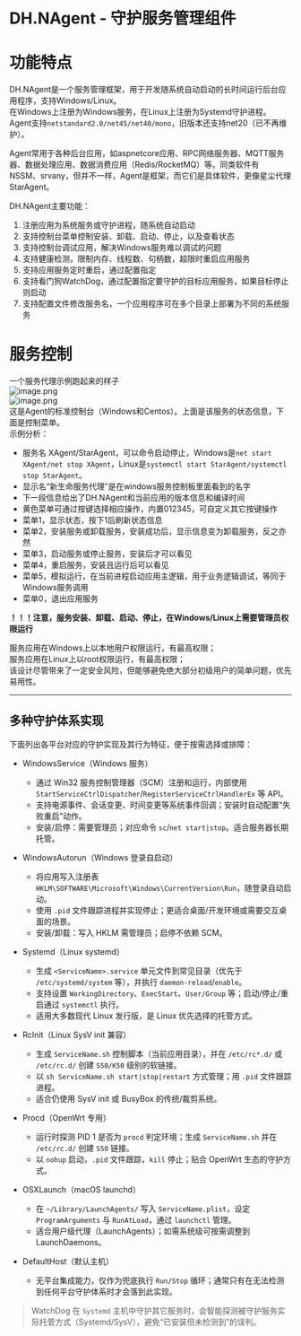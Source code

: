 # DH.NAgent - 守护服务管理组件

# 功能特点
DH.NAgent是一个服务管理框架，用于开发随系统自动启动的长时间运行后台应用程序，支持Windows/Linux。  
在Windows上注册为Windows服务，在Linux上注册为Systemd守护进程。  
Agent支持`netstandard2.0/net45/net40/mono`，旧版本还支持net20（已不再维护）。  

Agent常用于各种后台应用，如aspnetcore应用、RPC网络服务器、MQTT服务器、数据处理应用、数据消费应用（Redis/RocketMQ）等。同类软件有 NSSM、srvany，但并不一样，Agent是框架，而它们是具体软件，更像星尘代理 StarAgent。  

DH.NAgent主要功能：  
1. 注册应用为系统服务或守护进程，随系统自动启动
2. 支持控制台菜单控制安装、卸载、启动、停止，以及查看状态
3. 支持控制台调试应用，解决Windows服务难以调试的问题
4. 支持健康检测，限制内存、线程数、句柄数，超限时重启应用服务
5. 支持应用服务定时重启，通过配置指定
6. 支持看门狗WatchDog，通过配置指定要守护的目标应用服务，如果目标停止则启动
7. 支持配置文件修改服务名，一个应用程序可在多个目录上部署为不同的系统服务

# 服务控制
一个服务代理示例跑起来的样子  
![image.png](https://cdn.nlark.com/yuque/0/2020/png/1144030/1585307461258-ca6e7880-b2ef-4d87-aed7-35bace08a149.png#align=left&display=inline&height=202&name=image.png&originHeight=404&originWidth=926&size=60071&status=done&style=none&width=463)  
![image.png](https://cdn.nlark.com/yuque/0/2020/png/1144030/1585547897654-f6b570c5-cbfd-4f4e-86c2-a9d711a53c58.png#align=left&display=inline&height=207&name=image.png&originHeight=414&originWidth=1129&size=60665&status=done&style=none&width=564.5)  
这是Agent的标准控制台（Windows和Centos）。上面是该服务的状态信息，下面是控制菜单。  
示例分析：  
- 服务名 XAgent/StarAgent，可以命令启动停止，Windows是`net start XAgent/net stop XAgent`，Linux是`systemctl start StarAgent/systemctl stop StarAgent`。
- 显示名“新生命服务代理”是在windows服务控制板里面看到的名字
- 下一段信息给出了DH.NAgent和当前应用的版本信息和编译时间
- 黄色菜单可通过按键选择相应操作，内置012345，可自定义其它按键操作
- 菜单1，显示状态，按下1后刷新状态信息
- 菜单2，安装服务或卸载服务，安装成功后，显示信息变为卸载服务，反之亦然
- 菜单3，启动服务或停止服务，安装后才可以看见
- 菜单4，重启服务，安装且运行后可以看见
- 菜单5，模拟运行，在当前进程启动应用主逻辑，用于业务逻辑调试，等同于Windows服务调用
- 菜单0，退出应用服务

**！！！注意，服务安装、卸载、启动、停止，在Windows/Linux上需要管理员权限运行**  

服务应用在Windows上以本地用户权限运行，有最高权限；  
服务应用在Linux上以root权限运行，有最高权限；  
该设计尽管带来了一定安全风险，但能够避免绝大部分初级用户的简单问题，优先易用性。  

---
## 多种守护体系实现
下面列出各平台对应的守护实现及其行为特征，便于按需选择或排障：

- WindowsService（Windows 服务）
  - 通过 Win32 服务控制管理器（SCM）注册和运行，内部使用 `StartServiceCtrlDispatcher`/`RegisterServiceCtrlHandlerEx` 等 API。
  - 支持电源事件、会话变更、时间变更等系统事件回调；安装时自动配置“失败重启”动作。
  - 安装/启停：需要管理员；对应命令 `sc`/`net start|stop`。适合服务器长期托管。

- WindowsAutorun（Windows 登录自启动）
  - 将应用写入注册表 `HKLM\SOFTWARE\Microsoft\Windows\CurrentVersion\Run`，随登录自动启动。
  - 使用 `.pid` 文件跟踪进程并实现停止；更适合桌面/开发环境或需要交互桌面的场景。
  - 安装/卸载：写入 HKLM 需管理员；启停不依赖 SCM。

- Systemd（Linux systemd）
  - 生成 `<ServiceName>.service` 单元文件到常见目录（优先于 `/etc/systemd/system` 等），并执行 `daemon-reload`/`enable`。
  - 支持设置 `WorkingDirectory`、`ExecStart`、`User/Group` 等；启动/停止/重启通过 `systemctl` 执行。
  - 适用大多数现代 Linux 发行版，是 Linux 优先选择的托管方式。

- RcInit（Linux SysV init 兼容）
  - 生成 `ServiceName.sh` 控制脚本（当前应用目录），并在 `/etc/rc*.d/` 或 `/etc/rc.d/` 创建 `S50/K50` 级别的软链接。
  - 以 `sh ServiceName.sh start|stop|restart` 方式管理；用 `.pid` 文件跟踪进程。
  - 适合仍使用 SysV init 或 BusyBox 的传统/裁剪系统。

- Procd（OpenWrt 专用）
  - 运行时探测 PID 1 是否为 `procd` 判定环境；生成 `ServiceName.sh` 并在 `/etc/rc.d/` 创建 `S50` 链接。
  - 以 `nohup` 启动，`.pid` 文件跟踪，`kill` 停止；贴合 OpenWrt 生态的守护方式。

- OSXLaunch（macOS launchd）
  - 在 `~/Library/LaunchAgents/` 写入 `ServiceName.plist`，设定 `ProgramArguments` 与 `RunAtLoad`，通过 `launchctl` 管理。
  - 适合用户级代理（LaunchAgents）；如需系统级可按需调整到 LaunchDaemons。

- DefaultHost（默认主机）
  - 无平台集成能力，仅作为兜底执行 `Run/Stop` 循环；通常只有在无法检测到任何平台守护体系时才会落到此实现。

> WatchDog 在 `Systemd` 主机中守护其它服务时，会智能探测被守护服务实际托管方式（Systemd/SysV），避免“已安装但未检测到”的误判。
